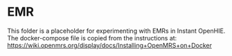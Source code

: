 # EMR

This folder is a placeholder for experimenting with EMRs in Instant OpenHIE. The docker-compose file is copied from the instructions at: https://wiki.openmrs.org/display/docs/Installing+OpenMRS+on+Docker

